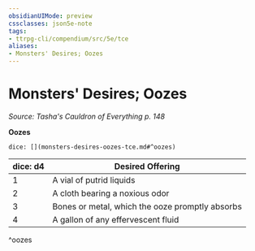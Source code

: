 ```yaml
---
obsidianUIMode: preview
cssclasses: json5e-note
tags:
- ttrpg-cli/compendium/src/5e/tce
aliases:
- Monsters' Desires; Oozes
---
```

# Monsters' Desires; Oozes
*Source: Tasha's Cauldron of Everything p. 148* 

**Oozes**

`dice: [](monsters-desires-oozes-tce.md#^oozes)`

| dice: d4 | Desired Offering |
|----------|------------------|
| 1 | A vial of putrid liquids |
| 2 | A cloth bearing a noxious odor |
| 3 | Bones or metal, which the ooze promptly absorbs |
| 4 | A gallon of any effervescent fluid |
^oozes